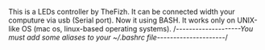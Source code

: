 This is a LEDs controller by TheFizh. It can be connected width your computure via usb (Serial port). Now it using BASH. It works only on UNIX-like OS (mac os, linux-based operating systems).
/*--------------------You must add some aliases to your ~/.bashrc file---------------------*/
